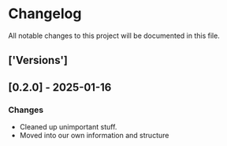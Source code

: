 # Changelog

All notable changes to this project will be documented in this file.

## ['Versions']

## [0.2.0] - 2025-01-16

### Changes

-   Cleaned up unimportant stuff.
-   Moved into our own information and structure
